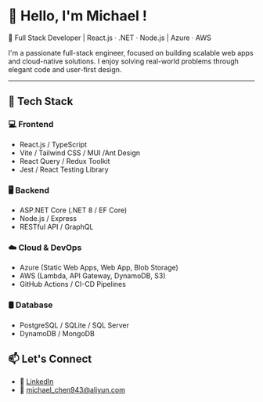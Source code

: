 # 👋 Hello, I'm Michael !

🎯 Full Stack Developer | React.js · .NET · Node.js | Azure · AWS

I'm a passionate full-stack engineer, focused on building scalable web apps and cloud-native solutions. I enjoy solving real-world problems through elegant code and user-first design.

---

## 🧰 Tech Stack

### 💻 Frontend
- React.js / TypeScript
- Vite / Tailwind CSS / MUI /Ant Design
- React Query / Redux Toolkit
- Jest / React Testing Library

### 🖥 Backend
- ASP.NET Core (.NET 8 / EF Core)
- Node.js / Express
- RESTful API / GraphQL

### ☁️ Cloud & DevOps
- Azure (Static Web Apps, Web App, Blob Storage)
- AWS (Lambda, API Gateway, DynamoDB, S3)
- GitHub Actions / CI-CD Pipelines

### 🛢 Database
- PostgreSQL / SQLite / SQL Server
- DynamoDB / MongoDB

## 📫 Let's Connect

- 💼 [LinkedIn](www.linkedin.com/in/michael-chen-sde)
- 📧 michael_chen943@aliyun.com
